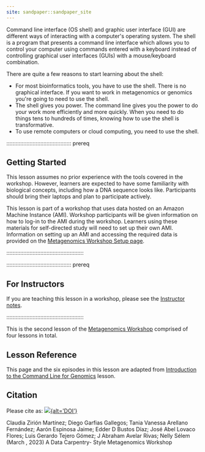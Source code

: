 ```yaml
---
site: sandpaper::sandpaper_site
---
```


Command line interface (OS shell) and graphic user interface (GUI) are different ways of interacting with a computer's operating system. The shell is a program that presents a command line interface which allows you to control your computer using commands entered with a keyboard instead of controlling graphical user interfaces (GUIs) with a mouse/keyboard combination.

There are quite a few reasons to start learning about the shell:

- For most bioinformatics tools, you have to use the shell. There is no graphical interface. If you want to work in metagenomics or genomics you're going to need to use the shell.
- The shell gives you power. The command line gives you the power to do your work more efficiently and more quickly. When you need to do things tens to hundreds of times, knowing how to use the shell is transformative.
- To use remote computers or cloud computing, you need to use the shell.

::::::::::::::::::::::::::::::::::::::::::  prereq

## Getting Started

This lesson assumes no prior experience with the tools covered in the workshop.
However, learners are expected to have some familiarity with biological concepts,
including how a DNA sequence looks like. Participants should bring their laptops and plan to participate actively.

This lesson is part of a workshop that uses data hosted on an Amazon Machine Instance (AMI). Workshop participants will be given
information on how
to log-in to the AMI during the workshop. Learners using these materials for self-directed study will need to set up their own
AMI. Information on setting up an AMI and accessing the required data is provided on the [Metagenomics Workshop Setup page](https://carpentries-lab.github.io/metagenomics-workshop/setup.html).


::::::::::::::::::::::::::::::::::::::::::::::::::

::::::::::::::::::::::::::::::::::::::::::  prereq

## For Instructors

If you are teaching this lesson in a workshop, please see the
[Instructor notes](https://carpentries-lab.github.io/metagenomics-workshop/guide/index.html).


::::::::::::::::::::::::::::::::::::::::::::::::::

This is the second lesson of the [Metagenomics Workshop](https://carpentries-lab.github.io/metagenomics-workshop/) comprised of four lessons in total.

## Lesson Reference

This page and the six episodes in this lesson are adapted from [Introduction to the Command Line for Genomics](https://datacarpentry.org/shell-genomics/) lesson.

## Citation

Please cite as:
[![](https://jose.theoj.org/papers/10.21105/jose.00209/status.svg){alt='DOI'}](https://doi.org/10.21105/jose.00209)

Claudia Zirión Martínez; Diego Garfias Gallegos; Tania Vanessa Arellano Fernández; Aarón Espinosa Jaime; Edder D Bustos Díaz; José Abel Lovaco Flores; Luis Gerardo Tejero Gómez; J Abraham Avelar Rivas; Nelly Sélem (March , 2023) A Data Carpentry- Style Metagenomics Workshop


